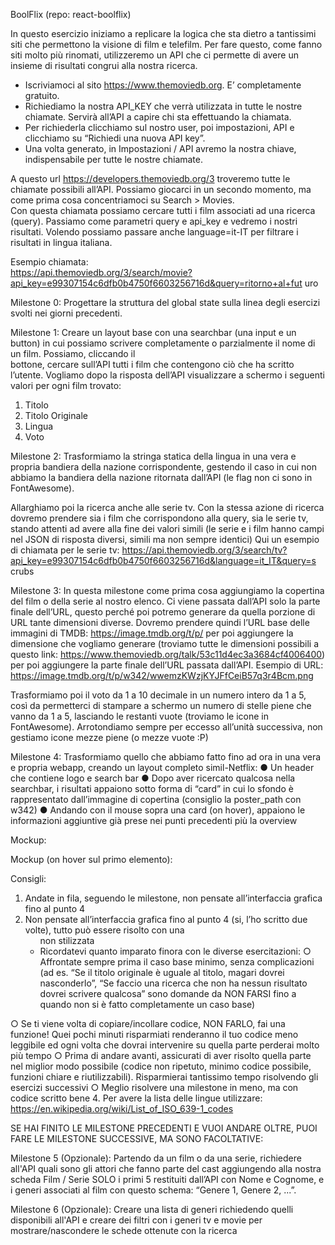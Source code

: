 BoolFlix 
(repo: react-boolflix) 
 
In questo esercizio iniziamo a replicare la logica che sta dietro a tantissimi siti che 
permettono la visione di film e telefilm. 
Per fare questo, come fanno siti molto più rinomati, utilizzeremo un API che ci 
permette di avere un insieme di risultati congrui alla nostra ricerca. 
 
-  Iscriviamoci al sito https://www.themoviedb.org. E’ completamente gratuito.  
-  Richiediamo la nostra API_KEY che verrà utilizzata in tutte le nostre 
chiamate. Servirà all’API a capire chi sta effettuando la chiamata. 
-  Per richiederla clicchiamo sul nostro user, poi impostazioni, API e clicchiamo 
su “Richiedi una nuova API key”. 
-  Una volta generato, in Impostazioni / API avremo la nostra chiave, 
indispensabile per tutte le nostre chiamate. 
 
A questo url https://developers.themoviedb.org/3 troveremo tutte le chiamate 
possibili all’API. Possiamo giocarci in un secondo momento, ma come prima cosa 
concentriamoci su Search > Movies.  
Con questa chiamata possiamo cercare tutti i film associati ad una ricerca (query). 
Passiamo come parametri query e api_key e vedremo i nostri risultati. Volendo 
possiamo passare anche language=it-IT per filtrare i risultati in lingua italiana. 
 
Esempio chiamata:  
https://api.themoviedb.org/3/search/movie?api_key=e99307154c6dfb0b4750f6603256716d&query=ritorno+al+fut
uro 
 
 
 
Milestone 0: 
Progettare la struttura del global state sulla linea degli esercizi svolti nei giorni 
precedenti. 
 
Milestone 1: 
Creare un layout base con una searchbar (una input e un button) in cui possiamo 
scrivere completamente o parzialmente il nome di un film. Possiamo, cliccando il  
bottone, cercare sull’API tutti i film che contengono ciò che ha scritto l’utente. 
Vogliamo dopo la risposta dell’API visualizzare a schermo i seguenti valori per ogni 
film trovato:  
1.  Titolo 
2.  Titolo Originale 
3.  Lingua 
4.  Voto 
 
Milestone 2: 
Trasformiamo la stringa statica della lingua in una vera e propria bandiera della 
nazione corrispondente, gestendo il caso in cui non abbiamo la bandiera della 
nazione ritornata dall’API (le flag non ci sono in FontAwesome). 
 
Allarghiamo poi la ricerca anche alle serie tv. Con la stessa azione di ricerca 
dovremo prendere sia i film che corrispondono alla query, sia le serie tv, stando 
attenti ad avere alla fine dei valori simili (le serie e i film hanno campi nel JSON di 
risposta diversi, simili ma non sempre identici) 
Qui un esempio di chiamata per le serie tv: 
https://api.themoviedb.org/3/search/tv?api_key=e99307154c6dfb0b4750f6603256716d&language=it_IT&query=s
crubs 
 
 
Milestone 3: 
In questa milestone come prima cosa aggiungiamo la copertina del film o della serie 
al nostro elenco. Ci viene passata dall’API solo la parte finale dell’URL, questo 
perché poi potremo generare da quella porzione di URL tante dimensioni diverse. 
Dovremo prendere quindi l’URL base delle immagini di TMDB: 
https://image.tmdb.org/t/p/ per poi aggiungere la dimensione che vogliamo generare 
(troviamo tutte le dimensioni possibili a questo link: 
https://www.themoviedb.org/talk/53c11d4ec3a3684cf4006400) per poi aggiungere la 
parte finale dell’URL passata dall’API. 
Esempio di URL: 
https://image.tmdb.org/t/p/w342/wwemzKWzjKYJFfCeiB57q3r4Bcm.png 
 
 
 
Trasformiamo poi il voto da 1 a 10 decimale in un numero intero da 1 a 5, così da 
permetterci di stampare a schermo un numero di stelle piene che vanno da 1 a 5, 
lasciando le restanti vuote (troviamo le icone in FontAwesome). 
Arrotondiamo sempre per eccesso all’unità successiva, non gestiamo icone mezze 
piene (o mezze vuote :P) 
 
Milestone 4: 
Trasformiamo quello che abbiamo fatto fino ad ora in una vera e propria webapp, 
creando un layout completo simil-Netflix: 
●  Un header che contiene logo e search bar 
●  Dopo aver ricercato qualcosa nella searchbar, i risultati appaiono sotto forma 
di “card” in cui lo sfondo è rappresentato dall’immagine di copertina (consiglio 
la poster_path con w342) 
●  Andando con il mouse sopra una card (on hover), appaiono le informazioni 
aggiuntive già prese nei punti precedenti più la overview 
 
Mockup: 
 
 
Mockup (on hover sul primo elemento): 
 
 
 
 
 
Consigli: 
1.  Andate in fila, seguendo le milestone, non pensate all’interfaccia grafica fino 
al punto 4 
2.  Non pensate all’interfaccia grafica fino al punto 4 (si, l’ho scritto due volte), 
tutto può essere risolto con una <ul> non stilizzata 
3.  Ricordatevi quanto imparato finora con le diverse esercitazioni: 
○  Affrontate sempre prima il caso base minimo, senza complicazioni (ad 
es. “Se il titolo originale è uguale al titolo, magari dovrei nasconderlo”, 
“Se faccio una ricerca che non ha nessun risultato dovrei scrivere 
qualcosa” sono domande da NON FARSI fino a quando non si è fatto 
completamente un caso base) 
 
 
○  Se ti viene volta di copiare/incollare codice, NON FARLO, fai una 
funzione! Quei pochi minuti risparmiati renderanno il tuo codice meno 
leggibile ed ogni volta che dovrai intervenire su quella parte perderai 
molto più tempo 
○  Prima di andare avanti, assicurati di aver risolto quella parte nel miglior 
modo possibile (codice non ripetuto, minimo codice possibile, funzioni 
chiare e riutilizzabili). Risparmierai tantissimo tempo risolvendo gli 
esercizi successivi 
○  Meglio risolvere una milestone in meno, ma con codice scritto bene 
4.  Per avere la lista delle lingue utilizzare: 
https://en.wikipedia.org/wiki/List_of_ISO_639-1_codes  
 
 
SE HAI FINITO LE MILESTONE PRECEDENTI E VUOI ANDARE OLTRE, PUOI 
FARE LE MILESTONE SUCCESSIVE, MA SONO FACOLTATIVE: 
 
Milestone 5 (Opzionale): 
Partendo da un film o da una serie, richiedere all'API quali sono gli attori che fanno 
parte del cast aggiungendo alla nostra scheda Film / Serie SOLO i primi 5 restituiti 
dall’API con Nome e Cognome, e i generi associati al film con questo schema: 
“Genere 1, Genere 2, ...”. 
 
Milestone 6 (Opzionale): 
Creare una lista di generi richiedendo quelli disponibili all'API e creare dei filtri con i 
generi tv e movie per mostrare/nascondere le schede ottenute con la ricerca